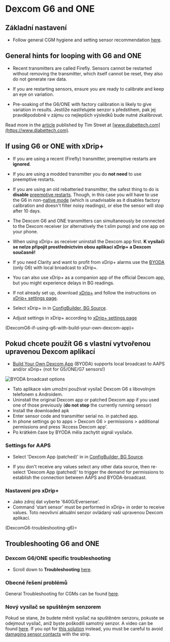 # Dexcom G6 and ONE

## Základní nastavení

-   Follow general CGM hygiene and setting sensor recommendation [here](../Hardware/GeneralCGMRecommendation.md).

## General hints for looping with G6 and ONE

- Recent transmitters are called Firefly. Sensors cannot be restarted without removing the transmitter, which itself cannot be reset, they also do not generate raw data.

- If you are restarting sensors, ensure you are ready to calibrate and keep an eye on variation.

- Pre-soaking of the G6/ONE with factory calibration is likely to give variation in results. Jestliže nastřelujete senzor s předstihem, pak jej pravděpodobně v zájmu co nejlepších výsledků bude nutné zkalibrovat.

Read more in the [article](https://www.diabettech.com/artificial-pancreas/diy-looping-and-cgm/) published by Tim Street at [www.diabettech.com](https://www.diabettech.com).

## If using G6 or ONE with xDrip+

- If you are using a recent (Firefly) transmitter, preemptive restarts are **ignored**.
- If you are using a modded transmitter you do **not need** to use preemptive restarts.
-   If you are using an old rebatteried transmitter, the safest thing to do is **disable** [preemptive restarts](https://navid200.github.io/xDrip/docs/Preemptive-Restart.html). Though, in this case you will have to use the G6 in non-[native mode](https://navid200.github.io/xDrip/docs/Native-Algorithm.html) (which is unadvisable as it disables factory calibration and doesn't filter noisy readings), or else the sensor will stop after 10 days.
-   The Dexcom G6 and ONE transmitters can simultaneously be connected to the Dexcom receiver (or alternatively the t:slim pump) and one app on your phone.
-   When using xDrip+ as receiver uninstall the Dexcom app first. **K vysílači se nelze připojit prostřednictvím obou aplikací xDrip+ a Dexcom současně!**
-   If you need Clarity and want to profit from xDrip+ alarms use the [BYODA](DexcomG6-if-using-g6-with-build-your-own-dexcom-app) (only G6) with local broadcast to xDrip+.
-   You can also use xDrip+ as a companion app of the official Dexcom app, but you might experience delays in BG readings.
-   If not already set up, download [xDrip+](https://github.com/NightscoutFoundation/xDrip) and follow the instructions on [xDrip+ settings page](../Configuration/xdrip.md).
-   Select xDrip+ in in [ConfigBuilder, BG Source](../Configuration/Config-Builder.md#bg-source).

- Adjust settings in xDrip+ according to [xDrip+ settings page](../Configuration/xdrip.md)

(DexcomG6-if-using-g6-with-build-your-own-dexcom-app)=
## Pokud chcete použít G6 s vlastní vytvořenou upravenou Dexcom aplikací

-   [Build Your Own Dexcom App](https://docs.google.com/forms/d/e/1FAIpQLScD76G0Y-BlL4tZljaFkjlwuqhT83QlFM5v6ZEfO7gCU98iJQ/viewform?fbzx=2196386787609383750) (BYODA) supports local broadcast to AAPS and/or xDrip+ (not for G5/ONE/G7 sensors!)

![BYODA broadcast options](../images/BYODA.png)

-   Tato aplikace vám umožní používat vysílač Dexcom G6 s libovolným telefonem s Androidem.
-   Uninstall the original Dexcom app or patched Dexcom app if you used one of those previously (**do not stop** the currently running sensor)
-   Install the downloaded apk
-   Enter sensor code and transmitter serial no. in patched app.
-   In phone settings go to apps > Dexcom G6 > permissions > additional permissions and press 'Access Dexcom app'.
-   Po krátkém čase by BYODA měla zachytit signál vysílače.

### Settings for AAPS

-   Select 'Dexcom App (patched)' in in [ConfigBuilder, BG Source](../Configuration/Config-Builder.md#bg-source).

-   If you don't receive any values select any other data source, then re-select 'Dexcom App (patched)' to trigger the demand for permissions to establish the connection between AAPS and BYODA-broadcast.

### Nastavení pro xDrip+

-   Jako zdroj dat vyberte '640G/Eversense'.
-   Command 'start sensor' must be performed in xDrip+ in order to receive values. Toto neovlivní aktuální senzor ovládaný vaší upravenou Dexcom aplikací.


(DexcomG6-troubleshooting-g6)=
## Troubleshooting G6 and ONE

### Dexcom G6/ONE specific troubleshooting

-   Scroll down to **Troubleshooting** [here](https://navid200.github.io/xDrip/docs/Dexcom_page.html).

### Obecné řešení problémů

General Troubleshooting for CGMs can be found [here](./GeneralCGMRecommendation.md#troubleshooting).

### Nový vysílač se spuštěným senzorem

Pokud se stane, že budete měnit vysílač na spuštěném senzoru, pokuste se odejmout vysílač, aniž byste poškodili samotný senzor. A video can be found [here](https://navid200.github.io/xDrip/docs/Remove-transmitter.html). If you opt for [this solution](https://youtu.be/tx-kTsrkNUM) instead, you must be careful to avoid [damaging sensor contacts](https://navid200.github.io/xDrip/docs/Petroleum-jelly-in-Dexcom-G6-Sensor.html) with the strip.
